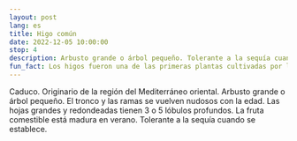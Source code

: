 ```yaml
---
layout: post
lang: es
title: Higo común
date: 2022-12-05 10:00:00
stop: 4
description: Arbusto grande o árbol pequeño. Tolerante a la sequía cuando se establece.
fun_fact: Los higos fueron una de las primeras plantas cultivadas por los humanos, y se encontraron fósiles de higos en Gilgal I, un pueblo neolítico temprano.
---
```

Caduco. Originario de la región del Mediterráneo oriental. Arbusto grande o árbol pequeño. El tronco y las ramas se vuelven nudosos con la edad. Las hojas grandes y redondeadas tienen 3 o 5 lóbulos profundos. La fruta comestible está madura en verano. Tolerante a la sequía cuando se establece.

